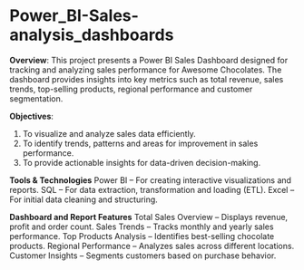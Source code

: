 # Power_BI-Sales-analysis_dashboards

**Overview**:
This project presents a Power BI Sales Dashboard designed for tracking and analyzing sales performance for Awesome Chocolates. The dashboard provides insights into key metrics such as total revenue, sales trends, top-selling products, regional performance and customer segmentation.

**Objectives**:
1. To visualize and analyze sales data efficiently.
2. To identify trends, patterns and areas for improvement in sales performance.
3. To provide actionable insights for data-driven decision-making.

**Tools & Technologies**
Power BI – For creating interactive visualizations and reports.
SQL – For data extraction, transformation and loading (ETL).
Excel – For initial data cleaning and structuring.

**Dashboard and Report Features**
Total Sales Overview – Displays revenue, profit and order count.
Sales Trends – Tracks monthly and yearly sales performance.
Top Products Analysis – Identifies best-selling chocolate products.
Regional Performance – Analyzes sales across different locations.
Customer Insights – Segments customers based on purchase behavior.
